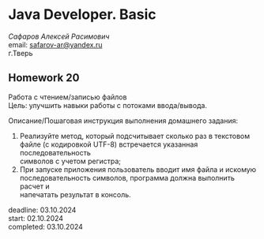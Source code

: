 # Java Developer. Basic

_Сафаров Алексей Расимович_  
email: <safarov-ar@yandex.ru>  
г.Тверь

## Homework 20  

Работа с чтением/записью файлов  
Цель: улучшить навыки работы с потоками ввода/вывода.  

Описание/Пошаговая инструкция выполнения домашнего задания:  
1. Реализуйте метод, который подсчитывает сколько раз в текстовом  
 файле (с кодировкой UTF-8) встречается указанная последовательность  
 символов с учетом регистра;  
2. При запуске приложения пользователь вводит имя файла и искомую  
 последовательность символов, программа должна выполнить расчет и  
 напечатать результат в консоль.

deadline: 03.10.2024   
start: 02.10.2024   
completed: 03.10.2024  
